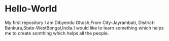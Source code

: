 # Hello-World
My first repository
I am Dibyendu Ghosh,From City-Jayrambati, District-Bankura,State-WestBengal,India.I would like to learn something which helps me to create somthing which helps all the people.
